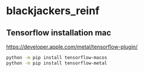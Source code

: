 # blackjackers_reinf



## Tensorflow installation mac
https://developer.apple.com/metal/tensorflow-plugin/

```bash
python -m pip install tensorflow-macos
python -m pip install tensorflow-metal

```

```python